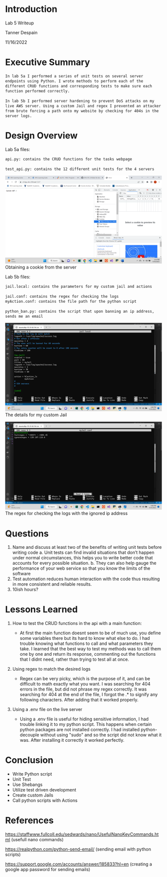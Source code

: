 # Introduction
Lab 5 Writeup

Tanner Despain

11/16/2022

# Executive Summary
    In lab 5a I performed a series of unit tests on several server endpoints using Python. I wrote methods to perform each of the different CRUD functions and corresponding tests to make sure each function performed correctly.

    In lab 5b I performed server hardening to prevent DoS attacks on my live AWS server. Using a custom Jail and regex I prevented an attacker from brute forcing a path onto my website by checking for 404s in the server logs.

# Design Overview
Lab 5a files: 

    api.py: contains the CRUD functions for the tasks webpage

    test_api.py: contains the 12 different unit tests for the 4 servers
 ![](cookies.png)
 Obtaining a cookie from the server

Lab 5b files: 

	jail.local: contains the parameters for my custom jail and actions

	jail.conf: contains the regex for checking the logs
	myAction.conf: contains the file path for the python script

	python_ban.py: contains the script that upon banning an ip address, sends me an email
 
 ![](jail_local.png)
The details for my custom Jail

 ![](myjail.png)
The regex for checking the logs with the ignored ip address

# Questions
1.	Name and discuss at least two of the benefits of writing unit tests before writing code
a.	Unit tests can find invalid situations that don’t happen under normal circumstances, this helps you to write better code that accounts for every possible situation.
b.	They can also help gauge the performance of your web service so that you know the limits of the software
2.	Test automation reduces human interaction with the code thus resulting in more consistent and reliable results.
3.	10ish hours?

# Lessons Learned

1. How to test the CRUD functions in the api with a main function:
    - At first the main function doesnt seem to be of much use, you define some variables there but its hard to know what else to do. I had trouble knowing what functions to call and what parameters they take. I learned that the best way to test my methods was to call them one by one and return its response, commenting out the functions that I didnt need, rather than trying to test all at once.

2. Using regex to match the desired logs
    - Regex can be very picky, which is the purpose of it, and can be difficult to math exactly what you want. I was searching for 404 errors in the file, but did not phrase my regex correctly. It was searching for 404 at the end of the file, I forgot the .* to signify any following characters. After adding that it worked properly.

3. Using a .env file on the live server
    - Using a .env file is useful for hiding sensitive information, I had trouble linking it to my python script. This happens when certain python packages are not installed correctly. I had installed python-decouple without using "sudo" and so the script did not know what it was. After installing it correctly it worked perfectly.

# Conclusion

- Write Python script
- Unit Test
- Use Shebangs
- Utilize test driven development
- Create custom Jails
- Call python scripts with Actions

# References

https://staffwww.fullcoll.edu/sedwards/nano/UsefulNanoKeyCommands.html (usefull nano commands)

https://realpython.com/python-send-email/ (sending email with python scripts)

https://support.google.com/accounts/answer/185833?hl=en (creating a google app password for sending emails)